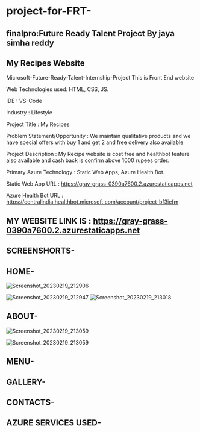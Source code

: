 # project-for-FRT-

## finalpro:Future Ready Talent Project By jaya simha reddy
##   My Recipes Website

Microsoft-Future-Ready-Talent-Internship-Project This is Front End website

Web Technologies used: HTML, CSS, JS.

IDE           : VS-Code

Industry      : Lifestyle

Project Title : My Recipes

Problem Statement/Opportunity : We maintain qualitative products and we have special offers with buy 1 and get 2 and free delivery also available

Project Description           :  My Recipe website is cost free and healthbot feature also available and cash back is confirm above 1000 rupees order.

Primary Azure Technology      :  Static Web Apps, Azure Health Bot.

Static Web App URL : https://gray-grass-0390a7600.2.azurestaticapps.net

Azure Health Bot URL : https://centralindia.healthbot.microsoft.com/account/project-bf3iefm


## MY WEBSITE LINK IS : https://gray-grass-0390a7600.2.azurestaticapps.net
## SCREENSHORTS-




## HOME-

![Screenshot_20230219_212906](https://user-images.githubusercontent.com/118155918/219960013-e0f68c81-b27b-4af7-bd31-ff82320ad095.png)

![Screenshot_20230219_212947](https://user-images.githubusercontent.com/118155918/219960021-f17263f7-633a-43c3-a785-16f3903beb3b.png)
![Screenshot_20230219_213018](https://user-images.githubusercontent.com/118155918/219960033-716fb892-bd50-4c57-8b50-138035eb4beb.png)




## ABOUT-


![Screenshot_20230219_213059](https://user-images.githubusercontent.com/118155918/219960040-9270e066-b591-45af-8901-f433dec0e3d5.png)

![Screenshot_20230219_213059](https://user-images.githubusercontent.com/118155918/219960086-4a857514-5ddd-4233-8318-0ec102ea7cc5.png)


## MENU-






## GALLERY-





## CONTACTS-






## AZURE SERVICES USED-
